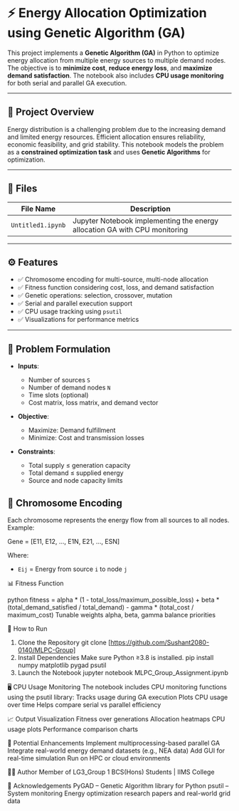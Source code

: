 # ⚡ Energy Allocation Optimization using Genetic Algorithm (GA)

This project implements a **Genetic Algorithm (GA)** in Python to optimize energy allocation from multiple energy sources to multiple demand nodes. The objective is to **minimize cost**, **reduce energy loss**, and **maximize demand satisfaction**. The notebook also includes **CPU usage monitoring** for both serial and parallel GA execution.

---

## 📌 Project Overview

Energy distribution is a challenging problem due to the increasing demand and limited energy resources. Efficient allocation ensures reliability, economic feasibility, and grid stability. This notebook models the problem as a **constrained optimization task** and uses **Genetic Algorithms** for optimization.

---

## 📂 Files

| File Name         | Description                                                                 |
|------------------|-----------------------------------------------------------------------------|
| `Untitled1.ipynb` | Jupyter Notebook implementing the energy allocation GA with CPU monitoring |

---

## ⚙️ Features

- ✅ Chromosome encoding for multi-source, multi-node allocation  
- ✅ Fitness function considering cost, loss, and demand satisfaction  
- ✅ Genetic operations: selection, crossover, mutation  
- ✅ Serial and parallel execution support  
- ✅ CPU usage tracking using `psutil`  
- ✅ Visualizations for performance metrics  

---

## 🧬 Problem Formulation

- **Inputs**:
  - Number of sources `S`
  - Number of demand nodes `N`
  - Time slots (optional)
  - Cost matrix, loss matrix, and demand vector

- **Objective**:
  - Maximize: Demand fulfillment
  - Minimize: Cost and transmission losses

- **Constraints**:
  - Total supply ≤ generation capacity  
  - Total demand ≤ supplied energy  
  - Source and node capacity limits  


## 🧪 Chromosome Encoding

Each chromosome represents the energy flow from all sources to all nodes. Example:

Gene = [E11, E12, ..., E1N, E21, ..., ESN]

Where:
- `Eij` = Energy from source `i` to node `j`



📊 Fitness Function

python
fitness = alpha * (1 - total_loss/maximum_possible_loss) + 
          beta * (total_demand_satisfied / total_demand) - 
          gamma * (total_cost / maximum_cost)
Tunable weights alpha, beta, gamma balance priorities

🚀 How to Run
1. Clone the Repository
git clone [https://github.com/Sushant2080-0140/MLPC-Group]
2. Install Dependencies
Make sure Python ≥3.8 is installed.
pip install numpy matplotlib pygad psutil
3. Launch the Notebook
jupyter notebook MLPC_Group_Assignment.ipynb

🖥️ CPU Usage Monitoring
The notebook includes CPU monitoring functions using the psutil library:
Tracks usage during GA execution
Plots CPU usage over time
Helps compare serial vs parallel efficiency

📈 Output Visualization
Fitness over generations
Allocation heatmaps
CPU usage plots
Performance comparison charts

🧠 Potential Enhancements
Implement multiprocessing-based parallel GA
Integrate real-world energy demand datasets (e.g., NEA data)
Add GUI for real-time simulation
Run on HPC or cloud environments

👨‍💻 Author
Member of LG3_Group 1
BCS(Hons) Students | IIMS College

🙌 Acknowledgements
PyGAD – Genetic Algorithm library for Python
psutil – System monitoring
Energy optimization research papers and real-world grid data



